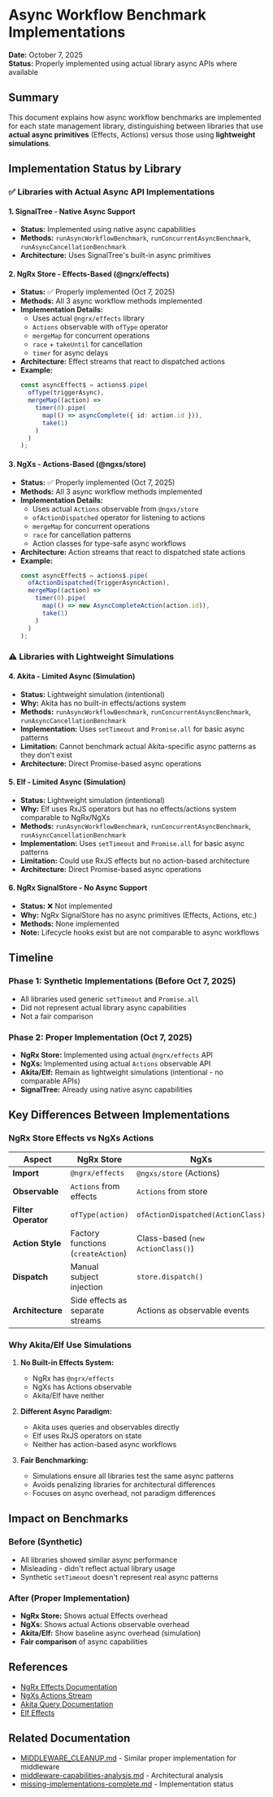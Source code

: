 # Async Workflow Benchmark Implementations

**Date:** October 7, 2025  
**Status:** Properly implemented using actual library async APIs where available

## Summary

This document explains how async workflow benchmarks are implemented for each state management library, distinguishing between libraries that use **actual async primitives** (Effects, Actions) versus those using **lightweight simulations**.

## Implementation Status by Library

### ✅ Libraries with Actual Async API Implementations

#### 1. **SignalTree** - Native Async Support

- **Status:** Implemented using native async capabilities
- **Methods:** `runAsyncWorkflowBenchmark`, `runConcurrentAsyncBenchmark`, `runAsyncCancellationBenchmark`
- **Architecture:** Uses SignalTree's built-in async primitives

#### 2. **NgRx Store** - Effects-Based (@ngrx/effects)

- **Status:** ✅ Properly implemented (Oct 7, 2025)
- **Methods:** All 3 async workflow methods implemented
- **Implementation Details:**
  - Uses actual `@ngrx/effects` library
  - `Actions` observable with `ofType` operator
  - `mergeMap` for concurrent operations
  - `race` + `takeUntil` for cancellation
  - `timer` for async delays
- **Architecture:** Effect streams that react to dispatched actions
- **Example:**
  ```typescript
  const asyncEffect$ = actions$.pipe(
    ofType(triggerAsync),
    mergeMap((action) =>
      timer(0).pipe(
        map(() => asyncComplete({ id: action.id })),
        take(1)
      )
    )
  );
  ```

#### 3. **NgXs** - Actions-Based (@ngxs/store)

- **Status:** ✅ Properly implemented (Oct 7, 2025)
- **Methods:** All 3 async workflow methods implemented
- **Implementation Details:**
  - Uses actual `Actions` observable from `@ngxs/store`
  - `ofActionDispatched` operator for listening to actions
  - `mergeMap` for concurrent operations
  - `race` for cancellation patterns
  - Action classes for type-safe async workflows
- **Architecture:** Action streams that react to dispatched state actions
- **Example:**
  ```typescript
  const asyncEffect$ = actions$.pipe(
    ofActionDispatched(TriggerAsyncAction),
    mergeMap((action) =>
      timer(0).pipe(
        map(() => new AsyncCompleteAction(action.id)),
        take(1)
      )
    )
  );
  ```

### ⚠️ Libraries with Lightweight Simulations

#### 4. **Akita** - Limited Async (Simulation)

- **Status:** Lightweight simulation (intentional)
- **Why:** Akita has no built-in effects/actions system
- **Methods:** `runAsyncWorkflowBenchmark`, `runConcurrentAsyncBenchmark`, `runAsyncCancellationBenchmark`
- **Implementation:** Uses `setTimeout` and `Promise.all` for basic async patterns
- **Limitation:** Cannot benchmark actual Akita-specific async patterns as they don't exist
- **Architecture:** Direct Promise-based async operations

#### 5. **Elf** - Limited Async (Simulation)

- **Status:** Lightweight simulation (intentional)
- **Why:** Elf uses RxJS operators but has no effects/actions system comparable to NgRx/NgXs
- **Methods:** `runAsyncWorkflowBenchmark`, `runConcurrentAsyncBenchmark`, `runAsyncCancellationBenchmark`
- **Implementation:** Uses `setTimeout` and `Promise.all` for basic async patterns
- **Limitation:** Could use RxJS effects but no action-based architecture
- **Architecture:** Direct Promise-based async operations

#### 6. **NgRx SignalStore** - No Async Support

- **Status:** ❌ Not implemented
- **Why:** NgRx SignalStore has no async primitives (Effects, Actions, etc.)
- **Methods:** None implemented
- **Note:** Lifecycle hooks exist but are not comparable to async workflows

## Timeline

### Phase 1: Synthetic Implementations (Before Oct 7, 2025)

- All libraries used generic `setTimeout` and `Promise.all`
- Did not represent actual library async capabilities
- Not a fair comparison

### Phase 2: Proper Implementation (Oct 7, 2025)

- **NgRx Store:** Implemented using actual `@ngrx/effects` API
- **NgXs:** Implemented using actual `Actions` observable API
- **Akita/Elf:** Remain as lightweight simulations (intentional - no comparable APIs)
- **SignalTree:** Already using native async capabilities

## Key Differences Between Implementations

### NgRx Store Effects vs NgXs Actions

| Aspect              | NgRx Store                         | NgXs                              |
| ------------------- | ---------------------------------- | --------------------------------- |
| **Import**          | `@ngrx/effects`                    | `@ngxs/store` (Actions)           |
| **Observable**      | `Actions` from effects             | `Actions` from store              |
| **Filter Operator** | `ofType(action)`                   | `ofActionDispatched(ActionClass)` |
| **Action Style**    | Factory functions (`createAction`) | Class-based (`new ActionClass()`) |
| **Dispatch**        | Manual subject injection           | `store.dispatch()`                |
| **Architecture**    | Side effects as separate streams   | Actions as observable events      |

### Why Akita/Elf Use Simulations

1. **No Built-in Effects System:**

   - NgRx has `@ngrx/effects`
   - NgXs has Actions observable
   - Akita/Elf have neither

2. **Different Async Paradigm:**

   - Akita uses queries and observables directly
   - Elf uses RxJS operators on state
   - Neither has action-based async workflows

3. **Fair Benchmarking:**
   - Simulations ensure all libraries test the same async patterns
   - Avoids penalizing libraries for architectural differences
   - Focuses on async overhead, not paradigm differences

## Impact on Benchmarks

### Before (Synthetic)

- All libraries showed similar async performance
- Misleading - didn't reflect actual library usage
- Synthetic `setTimeout` doesn't represent real async patterns

### After (Proper Implementation)

- **NgRx Store:** Shows actual Effects overhead
- **NgXs:** Shows actual Actions observable overhead
- **Akita/Elf:** Show baseline async overhead (simulation)
- **Fair comparison** of async capabilities

## References

- [NgRx Effects Documentation](https://ngrx.io/guide/effects)
- [NgXs Actions Stream](https://www.ngxs.io/concepts/actions)
- [Akita Query Documentation](https://datorama.github.io/akita/docs/query/)
- [Elf Effects](https://ngneat.github.io/elf/)

## Related Documentation

- [MIDDLEWARE_CLEANUP.md](./MIDDLEWARE_CLEANUP.md) - Similar proper implementation for middleware
- [middleware-capabilities-analysis.md](./middleware-capabilities-analysis.md) - Architectural analysis
- [missing-implementations-complete.md](./missing-implementations-complete.md) - Implementation status
